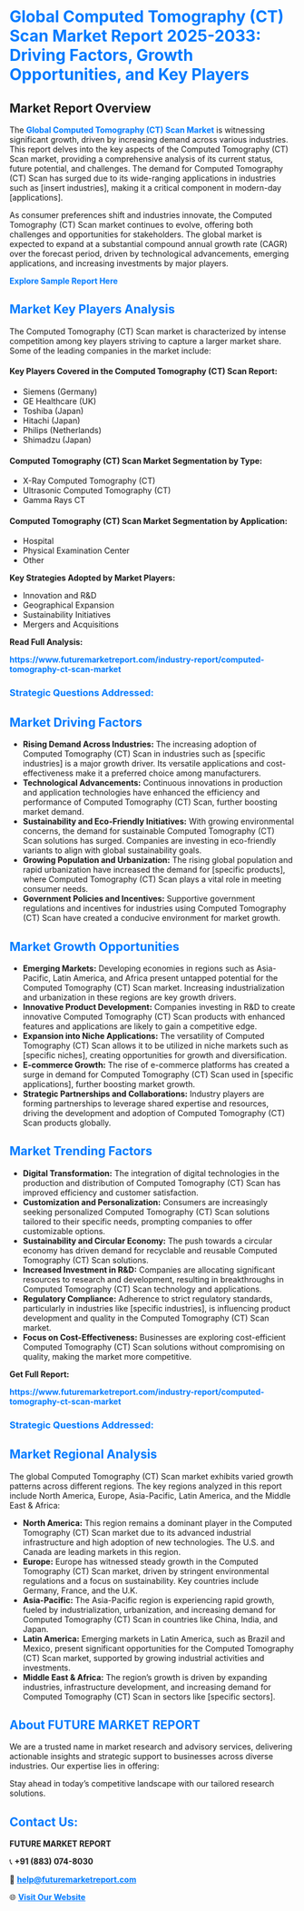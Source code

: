 <h1 style="color: #007BFF;">Global Computed Tomography (CT) Scan Market Report 2025-2033: Driving Factors, Growth Opportunities, and Key Players</h1>

<section id="overview">
<h2>Market Report Overview</h2>
<p>The <a href="https://www.futuremarketreport.com/industry-report/computed-tomography-ct-scan-market" style="color: #007BFF; text-decoration: none;"><strong>Global Computed Tomography (CT) Scan Market</strong></a> is witnessing significant growth, driven by increasing demand across various industries. This report delves into the key aspects of the Computed Tomography (CT) Scan market, providing a comprehensive analysis of its current status, future potential, and challenges. The demand for Computed Tomography (CT) Scan has surged due to its wide-ranging applications in industries such as [insert industries], making it a critical component in modern-day [applications].</p>
<p>As consumer preferences shift and industries innovate, the Computed Tomography (CT) Scan market continues to evolve, offering both challenges and opportunities for stakeholders. The global market is expected to expand at a substantial compound annual growth rate (CAGR) over the forecast period, driven by technological advancements, emerging applications, and increasing investments by major players.</p>
</section>

<section id="overview">
<p><a href="https://www.futuremarketreport.com/request-sample/reportId=85586" style="color: #007BFF; text-decoration: none;"><strong>Explore Sample Report Here</strong></a></p>
</section>

<section id="key-players">
<h2 style="color: #007BFF;">Market Key Players Analysis</h2>
<p>The Computed Tomography (CT) Scan market is characterized by intense competition among key players striving to capture a larger market share. Some of the leading companies in the market include:</p>
<h4>Key Players Covered in the Computed Tomography (CT) Scan Report:</h4>
<ul><li>Siemens (Germany)</li><li>GE Healthcare (UK)</li><li>Toshiba (Japan)</li><li>Hitachi (Japan)</li><li>Philips (Netherlands)</li><li>Shimadzu (Japan)</li></ul>
<h4>Computed Tomography (CT) Scan Market Segmentation by Type:</h4>
<ul><li>X-Ray Computed Tomography (CT)</li><li>Ultrasonic Computed Tomography (CT)</li><li>Gamma Rays CT</li></ul>

<h4>Computed Tomography (CT) Scan Market Segmentation by Application:</h4>
<ul><li>Hospital</li><li>Physical Examination Center</li><li>Other</li></ul>
<p><strong>Key Strategies Adopted by Market Players:</strong></p>
<ul>
<li>Innovation and R&D</li>
<li>Geographical Expansion</li>
<li>Sustainability Initiatives</li>
<li>Mergers and Acquisitions</li>
</ul>
</section>

<section>
<p><strong>Read Full Analysis: </strong></p><a href="https://www.futuremarketreport.com/industry-report/computed-tomography-ct-scan-market" style="color: #007BFF; text-decoration: none;"><strong>https://www.futuremarketreport.com/industry-report/computed-tomography-ct-scan-market</strong></a>
<h3 style="color: #007BFF;">Strategic Questions Addressed:</h3>
</section>

<section id="driving-factors">
<h2 style="color: #007BFF;">Market Driving Factors</h2>
<ul>
<li><strong>Rising Demand Across Industries:</strong> The increasing adoption of Computed Tomography (CT) Scan in industries such as [specific industries] is a major growth driver. Its versatile applications and cost-effectiveness make it a preferred choice among manufacturers.</li>
<li><strong>Technological Advancements:</strong> Continuous innovations in production and application technologies have enhanced the efficiency and performance of Computed Tomography (CT) Scan, further boosting market demand.</li>
<li><strong>Sustainability and Eco-Friendly Initiatives:</strong> With growing environmental concerns, the demand for sustainable Computed Tomography (CT) Scan solutions has surged. Companies are investing in eco-friendly variants to align with global sustainability goals.</li>
<li><strong>Growing Population and Urbanization:</strong> The rising global population and rapid urbanization have increased the demand for [specific products], where Computed Tomography (CT) Scan plays a vital role in meeting consumer needs.</li>
<li><strong>Government Policies and Incentives:</strong> Supportive government regulations and incentives for industries using Computed Tomography (CT) Scan have created a conducive environment for market growth.</li>
</ul>
</section>

<section id="growth-opportunities">
<h2 style="color: #007BFF;">Market Growth Opportunities</h2>
<ul>
<li><strong>Emerging Markets:</strong> Developing economies in regions such as Asia-Pacific, Latin America, and Africa present untapped potential for the Computed Tomography (CT) Scan market. Increasing industrialization and urbanization in these regions are key growth drivers.</li>
<li><strong>Innovative Product Development:</strong> Companies investing in R&D to create innovative Computed Tomography (CT) Scan products with enhanced features and applications are likely to gain a competitive edge.</li>
<li><strong>Expansion into Niche Applications:</strong> The versatility of Computed Tomography (CT) Scan allows it to be utilized in niche markets such as [specific niches], creating opportunities for growth and diversification.</li>
<li><strong>E-commerce Growth:</strong> The rise of e-commerce platforms has created a surge in demand for Computed Tomography (CT) Scan used in [specific applications], further boosting market growth.</li>
<li><strong>Strategic Partnerships and Collaborations:</strong> Industry players are forming partnerships to leverage shared expertise and resources, driving the development and adoption of Computed Tomography (CT) Scan products globally.</li>
</ul>
</section>

<section id="trending-factors">
<h2 style="color: #007BFF;">Market Trending Factors</h2>
<ul>
<li><strong>Digital Transformation:</strong> The integration of digital technologies in the production and distribution of Computed Tomography (CT) Scan has improved efficiency and customer satisfaction.</li>
<li><strong>Customization and Personalization:</strong> Consumers are increasingly seeking personalized Computed Tomography (CT) Scan solutions tailored to their specific needs, prompting companies to offer customizable options.</li>
<li><strong>Sustainability and Circular Economy:</strong> The push towards a circular economy has driven demand for recyclable and reusable Computed Tomography (CT) Scan solutions.</li>
<li><strong>Increased Investment in R&D:</strong> Companies are allocating significant resources to research and development, resulting in breakthroughs in Computed Tomography (CT) Scan technology and applications.</li>
<li><strong>Regulatory Compliance:</strong> Adherence to strict regulatory standards, particularly in industries like [specific industries], is influencing product development and quality in the Computed Tomography (CT) Scan market.</li>
<li><strong>Focus on Cost-Effectiveness:</strong> Businesses are exploring cost-efficient Computed Tomography (CT) Scan solutions without compromising on quality, making the market more competitive.</li>
</ul>
</section>

<section>
<p><strong>Get Full Report: </strong></p><a href="https://www.futuremarketreport.com/industry-report/computed-tomography-ct-scan-market" style="color: #007BFF; text-decoration: none;"><strong>https://www.futuremarketreport.com/industry-report/computed-tomography-ct-scan-market</strong></a>
<h3 style="color: #007BFF;">Strategic Questions Addressed:</h3>
</section>


<section id="regional-analysis">
<h2 style="color: #007BFF;">Market Regional Analysis</h2>
<p>The global Computed Tomography (CT) Scan market exhibits varied growth patterns across different regions. The key regions analyzed in this report include North America, Europe, Asia-Pacific, Latin America, and the Middle East & Africa:</p>
<ul>
<li><strong>North America:</strong> This region remains a dominant player in the Computed Tomography (CT) Scan market due to its advanced industrial infrastructure and high adoption of new technologies. The U.S. and Canada are leading markets in this region.</li>
<li><strong>Europe:</strong> Europe has witnessed steady growth in the Computed Tomography (CT) Scan market, driven by stringent environmental regulations and a focus on sustainability. Key countries include Germany, France, and the U.K.</li>
<li><strong>Asia-Pacific:</strong> The Asia-Pacific region is experiencing rapid growth, fueled by industrialization, urbanization, and increasing demand for Computed Tomography (CT) Scan in countries like China, India, and Japan.</li>
<li><strong>Latin America:</strong> Emerging markets in Latin America, such as Brazil and Mexico, present significant opportunities for the Computed Tomography (CT) Scan market, supported by growing industrial activities and investments.</li>
<li><strong>Middle East & Africa:</strong> The region’s growth is driven by expanding industries, infrastructure development, and increasing demand for Computed Tomography (CT) Scan in sectors like [specific sectors].</li>
</ul>
</section>

<footer>
<h2 style="color: #007BFF;">About FUTURE MARKET REPORT</h2>
<p>We are a trusted name in market research and advisory services, delivering actionable insights and strategic support to businesses across diverse industries. Our expertise lies in offering:</p>

<p>Stay ahead in today’s competitive landscape with our tailored research solutions.</p>

<h2 style="color: #007BFF;">Contact Us:</h2>
<p><strong>FUTURE MARKET REPORT</strong></p>
<p>📞 <strong>+91 (883) 074-8030</strong></p>
<p>📧 <strong><a href="mailto:help@futuremarketreport.com" style="color: #007BFF;">help@futuremarketreport.com</a></strong></p>
<p>🌐 <strong><a href="https://www.futuremarketreport.com/" style="color: #007BFF;">Visit Our Website</a></strong></p>
</footer>